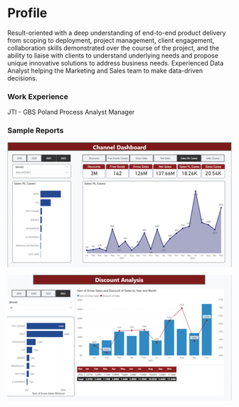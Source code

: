 # Profile
Result-oriented with a deep understanding of end-to-end product delivery from scoping to deployment, project management, client engagement, collaboration skills demonstrated over the course of the project, and the ability to liaise with clients to understand underlying needs and propose unique innovative solutions to address business needs.
Experienced Data Analyst helping the Marketing and Sales team to make data-driven decisions. 

### Work Experience
JTI - GBS Poland 
Process Analyst Manager

### Sample Reports
![sample report](Image/PR_Channel.png)

![sample report](Image/PR_Discount.png)


